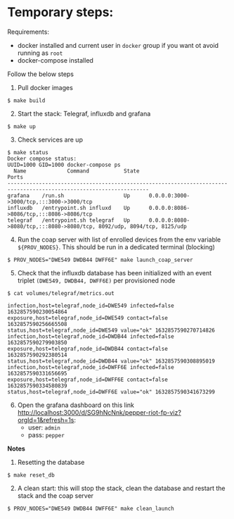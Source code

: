 Temporary steps:
==
Requirements:
- docker installed and current user in `docker` group if you want ot avoid running as `root`
- docker-compose installed

Follow the below steps

1. Pull docker images
```shell
$ make build
```
2. Start the stack: Telegraf, influxdb and grafana
```shell
$ make up
```
3. Check services are up
```shell
$ make status
Docker compose status:
UUID=1000 GID=1000 docker-compose ps
  Name             Command           State                                   Ports                                 
-------------------------------------------------------------------------------------------------------------------
grafana    /run.sh                   Up      0.0.0.0:3000->3000/tcp,:::3000->3000/tcp                              
influxdb   /entrypoint.sh influxd    Up      0.0.0.0:8086->8086/tcp,:::8086->8086/tcp                              
telegraf   /entrypoint.sh telegraf   Up      0.0.0.0:8080->8080/tcp,:::8080->8080/tcp, 8092/udp, 8094/tcp, 8125/udp
```
4. Run the coap server with list of enrolled devices from the env variable `${PROV_NODES}`. This should be run in a dedicated terminal (blocking)
```shell
$ PROV_NODES="DWE549 DWDB44 DWFF6E" make launch_coap_server 
```

5. Check that the influxdb database has been initialized with an event triplet `(DWE549, DWDB44, DWFF6E)` per provisioned node
```shell
$ cat volumes/telegraf/metrics.out 

infection,host=telegraf,node_id=DWE549 infected=false 1632857590230054864
exposure,host=telegraf,node_id=DWE549 contact=false 1632857590256665508
status,host=telegraf,node_id=DWE549 value="ok" 1632857590270714826
infection,host=telegraf,node_id=DWDB44 infected=false 1632857590279903850
exposure,host=telegraf,node_id=DWDB44 contact=false 1632857590292380514
status,host=telegraf,node_id=DWDB44 value="ok" 1632857590308895019
infection,host=telegraf,node_id=DWFF6E infected=false 1632857590331656695
exposure,host=telegraf,node_id=DWFF6E contact=false 1632857590334580839
status,host=telegraf,node_id=DWFF6E value="ok" 1632857590341673299  
```

6. Open the grafana dashboard on this link [http://localhost:3000/d/SG9hNcNnk/pepper-riot-fp-viz?orgId=1&refresh=1s](http://localhost:3000/d/SG9hNcNnk/pepper-riot-fp-viz?orgId=1&refresh=1s):
    - user: `admin`
    - pass: `pepper`

**Notes**
1. Resetting the database
```shell
$ make reset_db
```
2. A clean start: this will stop the stack, clean the database and restart the stack and the coap server
```shell
$ PROV_NODES="DWE549 DWDB44 DWFF6E" make clean_launch 
```